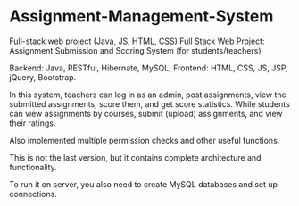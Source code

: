# Assignment-Management-System
Full-stack web project (Java, JS, HTML, CSS)
Full Stack Web Project: Assignment Submission and Scoring System (for students/teachers)
<p> Backend: Java, RESTful, Hibernate, MySQL; Frontend: HTML, CSS, JS, JSP, jQuery, Bootstrap. </p>
<p> In this system, teachers can log in as an admin, post assignments, view the submitted assignments, score them,
and get score statistics. While students can view assignments by courses, submit (upload) assignments, and view their ratings.</p>
<p> Also implemented multiple permission checks and other useful functions. </p>
<p> This is not the last version, but it contains complete architecture and functionality. </p>
<p> To run it on server, you also need to create MySQL databases and set up connections. </p>

